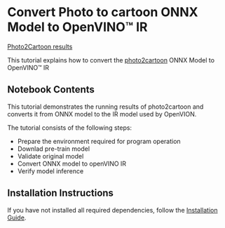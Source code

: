 # Convert Photo to cartoon ONNX Model to OpenVINO™ IR

[Photo2Cartoon results](https://github.com/sususama/Test1/blob/master/AOP/1678799732564.png)

This tutorial explains how to convert the [photo2cartoon](https://github.com/minivision-ai/photo2cartoon) ONNX Model to OpenVINO™ IR


## Notebook Contents

This tutorial demonstrates the running results of photo2cartoon and converts it from ONNX model to the IR model used by OpenVION.

The tutorial consists of the following steps:
- Prepare the environment required for program operation 
- Downlad pre-train model
- Validate original model
- Convert ONNX model to openVINO IR
- Verify model inference

## Installation Instructions

If you have not installed all required dependencies, follow the [Installation Guide](../../README.md).
